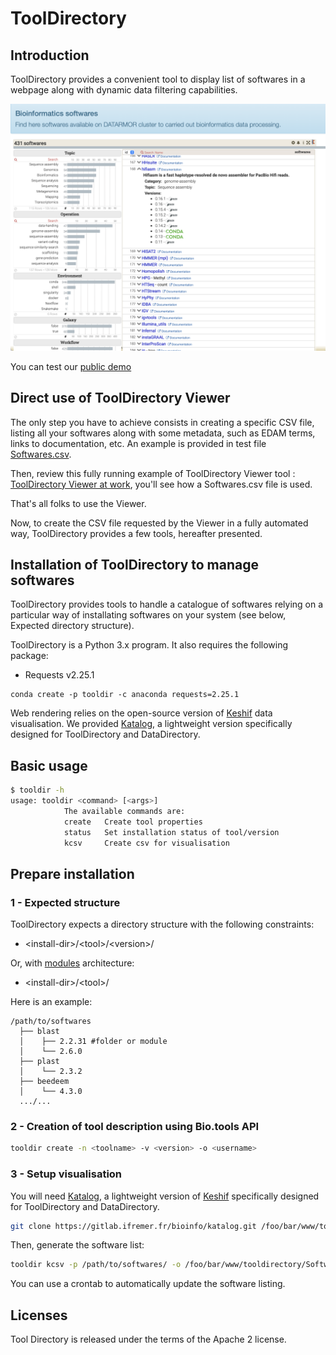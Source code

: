 # ToolDirectory
## Introduction

ToolDirectory provides a convenient tool to display list of softwares in a webpage along with dynamic data filtering capabilities.

![Tool Directory](images/tooldirectory.png)

You can test our [public demo](https://ifremer-bioinformatics.github.io/ToolDirectorySample/)

## Direct use of ToolDirectory Viewer

The only step you have to achieve consists in creating a specific CSV file, listing all your softwares along with some metadata, such as EDAM terms, links to documentation, etc. An example is provided in test file [Softwares.csv](test/Softwares.csv).

Then, review this fully running example of ToolDirectory Viewer tool : [ToolDirectory Viewer at work](https://github.com/ifremer-bioinformatics/ifremer-bioinformatics.github.io/tree/master/ToolDirectorySample), you'll see how a Softwares.csv file is used. 

That's all folks to use the Viewer.

Now, to create the CSV file requested by the Viewer in a fully automated way, ToolDirectory provides a few tools, hereafter presented.

## Installation of ToolDirectory to manage softwares

ToolDirectory provides tools to handle a catalogue of softwares relying on a particular way of installating softwares on your system (see below, Expected directory structure).

ToolDirectory is a Python 3.x program. It also requires the following package:

* Requests v2.25.1

```
conda create -p tooldir -c anaconda requests=2.25.1
```

Web rendering relies on the open-source version of [Keshif](https://github.com/adilyalcin/Keshif) data visualisation. We provided [Katalog](https://gitlab.ifremer.fr/bioinfo/katalog), a lightweight version specifically designed for ToolDirectory and DataDirectory.

## Basic usage

```bash
$ tooldir -h
usage: tooldir <command> [<args>]
            The available commands are:
            create   Create tool properties
            status   Set installation status of tool/version
            kcsv     Create csv for visualisation
```

## Prepare installation
### 1 - Expected structure

ToolDirectory expects a directory structure with the following constraints:
- \<install-dir>/\<tool>/\<version>/

Or, with [modules](http://modules.sourceforge.net/) architecture:
- \<install-dir>/\<tool>/<version-module>

Here is an example:

```
/path/to/softwares
  ├── blast
  │    ├── 2.2.31 #folder or module
  │    └── 2.6.0
  ├── plast
  │    └── 2.3.2
  ├── beedeem
  │    └── 4.3.0
  .../...
```

### 2 - Creation of tool description using Bio.tools API

```bash
tooldir create -n <toolname> -v <version> -o <username>
```

### 3 - Setup visualisation

You will need [Katalog](https://gitlab.ifremer.fr/bioinfo/katalog), a lightweight version of [Keshif](https://github.com/adilyalcin/Keshif) specifically designed for ToolDirectory and DataDirectory.


```bash
git clone https://gitlab.ifremer.fr/bioinfo/katalog.git /foo/bar/www/tooldirectory
```

Then, generate the software list:
```bash
tooldir kcsv -p /path/to/softwares/ -o /foo/bar/www/tooldirectory/Softwares.csv
```

You can use a crontab to automatically update the software listing.

## Licenses

Tool Directory is released under the terms of the Apache 2 license.
